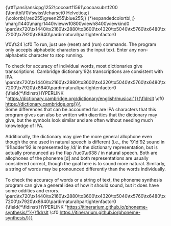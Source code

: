 {\rtf1\ansi\ansicpg1252\cocoartf1561\cocoasubrtf200
{\fonttbl\f0\fswiss\fcharset0 Helvetica;}
{\colortbl;\red255\green255\blue255;}
{\*\expandedcolortbl;;}
\margl1440\margr1440\vieww10800\viewh8400\viewkind0
\pard\tx720\tx1440\tx2160\tx2880\tx3600\tx4320\tx5040\tx5760\tx6480\tx7200\tx7920\tx8640\pardirnatural\partightenfactor0

\f0\fs24 \cf0 To run, just use (reset) and (run) commands. The program only accepts alphabetic characters as the input text. Enter any non-alphabetic character to stop running. \
\
To check for accuracy of individual words, most dictionaries give transcriptions. Cambridge dictionary\'92s transcriptions are consistent with IPA. \
\pard\tx720\tx1440\tx2160\tx2880\tx3600\tx4320\tx5040\tx5760\tx6480\tx7200\tx7920\tx8640\pardirnatural\partightenfactor0
{\field{\*\fldinst{HYPERLINK "https://dictionary.cambridge.org/dictionary/english/musical"}}{\fldrslt \cf0 https://dictionary.cambridge.org/}}\
\
Some differences that can be accounted for are IPA characters that this program gives can also be written with diacritics that the dictionary may give, but the symbols look similar and are often without needing much knowledge of IPA.\
\
Additionally, the dictionary may give the more general allophone even though the one used in natural speech is different (i.e., the \'91d\'92 sound in \'91ladder\'92 is represented by /d/ in the dictionary representation, but is actually pronounced as the flap /\uc0\u638 / in natural speech. Both are allophones of the phoneme [d] and both representations are usually considered correct, though the goal here is to sound more natural. Similarly, a string of words may be pronounced differently than the words individually.\
\
To check the accuracy of words or a string of text, the phoneme synthesis program can give a general idea of how it should sound, but it does have some oddities and errors. \
\pard\tx720\tx1440\tx2160\tx2880\tx3600\tx4320\tx5040\tx5760\tx6480\tx7200\tx7920\tx8640\pardirnatural\partightenfactor0
{\field{\*\fldinst{HYPERLINK "https://itinerarium.github.io/phoneme-synthesis/"}}{\fldrslt \cf0 https://itinerarium.github.io/phoneme-synthesis/}}}